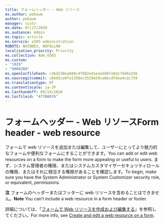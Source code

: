 ```yaml
---
title: フォームヘッダー - Web リソース
ms.author: pebaum
author: pebaum
manager: scotv
ms.date: 07/27/2020
ms.audience: Admin
ms.topic: article
ms.service: o365-administration
ROBOTS: NOINDEX, NOFOLLOW
localization_priority: Priority
ms.collection: Adm_O365
ms.custom:
- "1929"
- "9000308"
ms.openlocfilehash: c3bd238ea600c4f982e41eaa566fa9a17448a356
ms.sourcegitcommit: c6692ce0fa1358ec3529e59ca0ecdfdea4cdc759
ms.translationtype: HT
ms.contentlocale: ja-JP
ms.lasthandoff: 09/14/2020
ms.locfileid: "47708076"
---
```

# <a name="form-header---web-resource"></a><span data-ttu-id="9b133-102">フォームヘッダー - Web リソース</span><span class="sxs-lookup"><span data-stu-id="9b133-102">Form header - web resource</span></span>

<span data-ttu-id="9b133-103">フォームで web リソースを追加または編集して、ユーザーにとってより魅力的なフォームや便利なフォームにすることができます。</span><span class="sxs-lookup"><span data-stu-id="9b133-103">You can add or edit web resources on a form to make the form more appealing or useful to users.</span></span> <span data-ttu-id="9b133-104">まず、システム管理者の権限、またはシステムカスタマイザーセキュリティロールの権限、またはそれに相当する権限があることを確認します。</span><span class="sxs-lookup"><span data-stu-id="9b133-104">To begin, make sure you have the System Administrator or System Customizer security role, or equivalent, permissions.</span></span>  

<span data-ttu-id="9b133-105">**注** フォームのヘッダーまたはフッターに web リソースを含めることはできません。</span><span class="sxs-lookup"><span data-stu-id="9b133-105">**Note** You can’t include a web resource in a form header or footer.</span></span>

<span data-ttu-id="9b133-106">詳細については、「[フォームで Web リソースを作成および編集する](https://docs.microsoft.com/dynamics365/customer-engagement/customize/create-edit-web-resources#create-and-edit-a-web-resource-on-a-form)」を参照してください。</span><span class="sxs-lookup"><span data-stu-id="9b133-106">For more info, see [Create and edit a web resource on a form](https://docs.microsoft.com/dynamics365/customer-engagement/customize/create-edit-web-resources#create-and-edit-a-web-resource-on-a-form).</span></span>